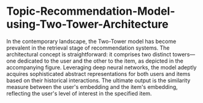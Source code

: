 # Topic-Recommendation-Model-using-Two-Tower-Architecture



In the contemporary landscape, the Two-Tower model has become prevalent in the retrieval stage of recommendation systems. The architectural concept is straightforward: it comprises two distinct towers—one dedicated to the user and the other to the item, as depicted in the accompanying figure. Leveraging deep neural networks, the model adeptly acquires sophisticated abstract representations for both users and items based on their historical interactions. The ultimate output is the similarity measure between the user's embedding and the item's embedding, reflecting the user's level of interest in the specified item.
